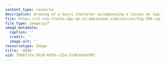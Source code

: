 ```yaml
---
content_type: resource
description: Drawing of a kanji character accompanying a lesson on Japanese.
file: https://ol-ocw-studio-app-qa.s3.amazonaws.com/courses/21g-504-japanese-iv-spring-2009/709bf37e56396dfbc214514634daf60f_4256.gif
file_type: image/gif
image_metadata:
  caption: ''
  credit: ''
  image-alt: ''
resourcetype: Image
title: '4256'
uid: 709bf37e-5639-6dfb-c214-514634daf60f
---
```

